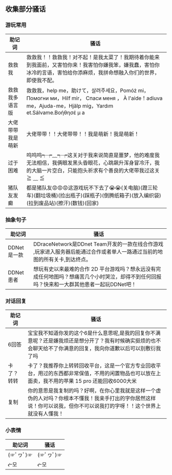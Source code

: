 ## 收集部分骚话

### 游玩常用

|助记词|骚话|
|---|---|
|救救我|救救我！！救救我！对不起！是我太菜了！我期待着你能来到我面前，又害怕你来！我害怕你嫌我笨，嫌我蠢，害怕你冰冷的言语，害怕给你添麻烦，我拼命想融入你们的世界，即使我不配。|
|救救我多语言版|救救我，help me，助けて，살려주세요，Pomóż mi，Помогни ми，Hilf mir， Спаси меня ， À l'aide！adiuva me，Ajuda-me，Hjälp mig，Yardım et.Sálvame.Βοήθησέ μ a|
|大佬带带我是萌新|大佬带带！！大佬带带！！我是萌新！我是萌新！|
|过于困难|呜呜呜┭┮﹏┭┮这关对于我来说简直是噩梦，他的难度我无法相信，我俩眼发黑头昏眼花，心跳飙升浑身冒冷汗，我的大脑一片空白，只能抱头祈求有个善良的大佬带我过这关≧ ﹏ ≦|
|猪队友发癫|都是猪队友😡😡😡这游戏玩不下去了😭😭(关电脑)(蹬三轮车)(翻垃圾桶)(捡出瓶子)(踩瓶子)(倒腾纸箱子)(放入编织袋)(拉到废品站)(擦汗)(数钱)(回家)|

### 抽象句子

|助记词|骚话|
|---|---|
|DDNet是一款|DDraceNetwork是DDnet Team开发的一款在线合作游戏 ,玩家进入服务器后能通过合作或者单人一路通过当前的地图的所有关卡,到达终点。|
|DDNet患者|想玩有史以来最难的合作 2D 平台游戏吗？想永远没有完成任何地图吗？想痛苦几个小时哭泣，却得不到任何回报吗？快来和一大群其他患者一起玩DDNet吧！|

### 对话回复

|助记词|骚话|
|---|---|
|6回答|宝宝我不知道你发的这个6是什么意思呢,是我的回复你不满意呢？还是嫌我烦还是想分开了？我有时候确实挺烦的也不会聊天给不了你满意的回复，我向你道歉以后可以别敷衍我了吗|
|卡了？转转|卡了？我推荐你上转转回收平台，这是一个官方专业回收平台，用过的东西都非常保值，不用的闲置物品也可以放在上面卖，我不用的苹果 15 pro 还能回收6000大米|
|复制|你的意思是我复制的吗？好啊，在你心里我就是这样一个虚伪的人对吗？你根本不懂我！我亲手打出的字你居然这样说！你可以说我，但你不可以说我打的字呀！！这个世界上就没有人懂我！|

### 小表情

|助记词|骚话|
|---|---|
|(☞ﾟヮﾟ)☞|(☞ﾟヮﾟ)☞|
|ᓖ모|ᓖ모|
